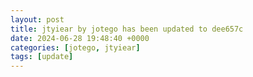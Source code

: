 ```yaml
---
layout: post
title: jtyiear by jotego has been updated to dee657c
date: 2024-06-28 19:48:40 +0000
categories: [jotego, jtyiear]
tags: [update]
---
```


